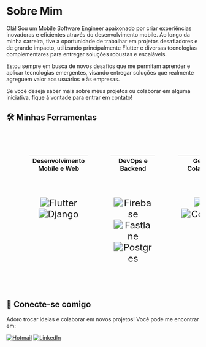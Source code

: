 # Sobre Mim

Olá! Sou um Mobile Software Engineer apaixonado por criar experiências inovadoras e eficientes através do desenvolvimento mobile. Ao longo da minha carreira, tive a oportunidade de trabalhar em projetos desafiadores e de grande impacto, utilizando principalmente Flutter e diversas tecnologias complementares para entregar soluções robustas e escaláveis. 

Estou sempre em busca de novos desafios que me permitam aprender e aplicar tecnologias emergentes, visando entregar soluções que realmente agreguem valor aos usuários e às empresas.

Se você deseja saber mais sobre meus projetos ou colaborar em alguma iniciativa, fique à vontade para entrar em contato!


## 🛠️ Minhas Ferramentas
<div align="center">
  <table style="width: 100%; border-collapse: separate; border-spacing: 60px;">
    <tr>
      <th style="text-align: center;">Desenvolvimento Mobile e Web</th>
      <th style="text-align: center;">DevOps e Backend</th>
      <th style="text-align: center;">Gestão e Colaboração</th>
      <th style="text-align: center;">Desenvolvimento de Jogos</th>
    </tr>
    <tr>
      <td style="text-align: center; vertical-align: top;">
        <img alt="Flutter" src="https://img.shields.io/badge/Flutter-02569B?style=for-the-badge&logo=flutter&logoColor=white" style="zoom:1.5;" />
        <br>
        <img alt="Django" src="https://img.shields.io/badge/Django-092E20?style=for-the-badge&logo=django&logoColor=white" style="zoom:1.5;" />
      </td>
      <td style="text-align: center; vertical-align: top;">
        <img alt="Firebase" src="https://img.shields.io/badge/Firebase-FFCA28?style=for-the-badge&logo=firebase&logoColor=black" style="zoom:1.5;" />
        <br>
        <img alt="Fastlane" src="https://img.shields.io/badge/Fastlane-4B9DFF?style=for-the-badge&logo=fastlane&logoColor=white" style="zoom:1.5;" />
        <br>
        <img alt="Postgres" src="https://img.shields.io/badge/Postgres-336791?style=for-the-badge&logo=postgresql&logoColor=white" style="zoom:1.5;" />
      </td>
      <td style="text-align: center; vertical-align: top;">
        <img alt="Jira" src="https://img.shields.io/badge/Jira-0052CC?style=for-the-badge&logo=jira&logoColor=white" style="zoom:1.5;" />
        <br>
        <img alt="Confluence" src="https://img.shields.io/badge/Confluence-172B4D?style=for-the-badge&logo=confluence&logoColor=white" style="zoom:1.5;" />
      </td>
      <td style="text-align: center; vertical-align: top;">
        <img alt="Godot" src="https://img.shields.io/badge/Godot-478CBF?style=for-the-badge&logo=godot-engine&logoColor=white" style="zoom:1.5;" />
      </td>
    </tr>
  </table>
</div>





## 🤝 Conecte-se comigo

Adoro trocar ideias e colaborar em novos projetos! Você pode me encontrar em:

[![Hotmail](https://img.shields.io/badge/Hotmail-0078D4?style=for-the-badge&logo=microsoft-outlook&logoColor=white)](mailto:danielmessi13@hotmail.com)
[![LinkedIn](https://img.shields.io/badge/LinkedIn-0077B5?style=for-the-badge&logo=linkedin&logoColor=white)](https://www.linkedin.com/in/daniel-messias-9a6900165/)


